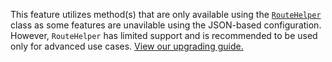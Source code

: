 <Callout type="important">

This feature utilizes method(s) that are only available using the [`RouteHelper`](/docs/api/core/classes/router.RouteHelper.html) class as some features are unavilable using the JSON-based configuration. However, `RouteHelper` has limited support and is recommended to be used only for advanced use cases. [View our upgrading guide.](/guides/v7/upgrading)

</Callout>
